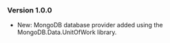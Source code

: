 ### Version 1.0.0

- New: MongoDB database provider added using the MongoDB.Data.UnitOfWork library.
